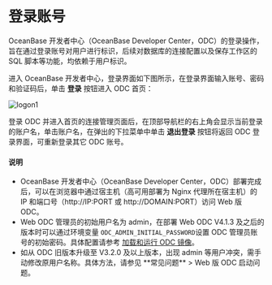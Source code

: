 登录账号 
=========================

OceanBase 开发者中心（OceanBase Developer Center，ODC）的登录操作，旨在通过登录账号对用户进行标识，后续对数据库的连接配置以及保存工作区的 SQL 脚本等功能，均依赖于用户标识。

进入 OceanBase 开发者中心，登录界面如下图所示，在登录界面输入账号、密码和验证码后，单击 **登录** 按钮进入 ODC 首页：

![logon1](https://obbusiness-private.oss-cn-shanghai.aliyuncs.com/doc/img/odc/413/Log%20on%20to%20ODC.png)

登录 ODC 并进入首页的连接管理页面后，在顶部导航栏的右上角会显示当前登录的账户名，单击账户名，在弹出的下拉菜单中单击 **退出登录** 按钮将返回 ODC 登录界面，可重新登录其它 ODC 账号。

  <main id="notice" type='explain'>
    <h4>说明</h4>
    <ul>
     <li> OceanBase 开发者中心（OceanBase Developer Center，ODC）部署完成后，可以在浏览器中通过宿主机（高可用部署为 Nginx 代理所在宿主机）的 IP 和端口号（http://IP:PORT 或 http://DOMAIN:PORT）访问 Web 版 ODC。</li>
     <li> Web ODC 管理员的初始用户名为 admin，在部署 Web ODC V4.1.3 及之后的版本时可以通过环境变量 <code>ODC_ADMIN_INITIAL_PASSWORD</code>设置 ODC 管理员账号的初始密码。具体配置请参考 <a href="../8.deployment-guide/3.deploy-a-single-odc-node/2.load-and-run-single-odc-images.md">加载和运行 ODC 镜像</a>。</li>
     <li> 如从 ODC 旧版本升级至 V3.2.0 及以上版本，出现 admin 等用户冲突，需手动修改原用户名称。具体方法，请参见 **常见问题** > Web 版 ODC 启动问题。</li>
    </ul>
   </main> 